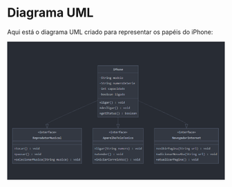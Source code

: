 # Diagrama UML

Aqui está o diagrama UML criado para representar os papéis do iPhone:

![Diagrama UML](./assets/UML.png)
